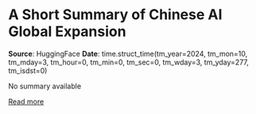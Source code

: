 # A Short Summary of Chinese AI Global Expansion

**Source**: HuggingFace
**Date**: time.struct_time(tm_year=2024, tm_mon=10, tm_mday=3, tm_hour=0, tm_min=0, tm_sec=0, tm_wday=3, tm_yday=277, tm_isdst=0)

No summary available

[Read more](https://huggingface.co/blog/chinese-ai-expansion)
